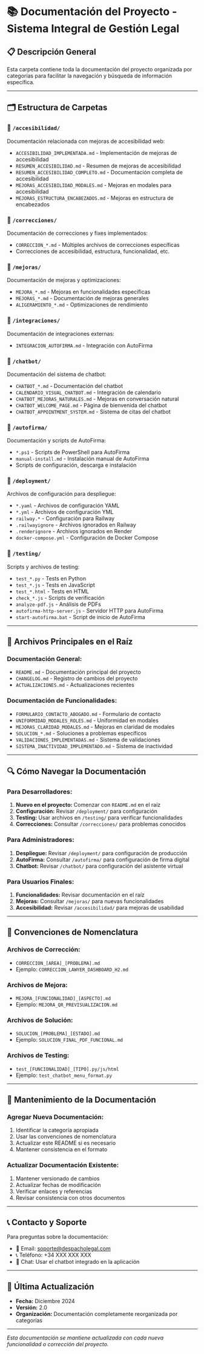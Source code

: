 # 📚 Documentación del Proyecto - Sistema Integral de Gestión Legal

## 📋 **Descripción General**

Esta carpeta contiene toda la documentación del proyecto organizada por categorías para facilitar la navegación y búsqueda de información específica.

---

## 🗂️ **Estructura de Carpetas**

### **📖 `/accesibilidad/`**
Documentación relacionada con mejoras de accesibilidad web:
- `ACCESIBILIDAD_IMPLEMENTADA.md` - Implementación de mejoras de accesibilidad
- `RESUMEN_ACCESIBILIDAD.md` - Resumen de mejoras de accesibilidad
- `RESUMEN_ACCESIBILIDAD_COMPLETO.md` - Documentación completa de accesibilidad
- `MEJORAS_ACCESIBILIDAD_MODALES.md` - Mejoras en modales para accesibilidad
- `MEJORAS_ESTRUCTURA_ENCABEZADOS.md` - Mejoras en estructura de encabezados

### **🔧 `/correcciones/`**
Documentación de correcciones y fixes implementados:
- `CORRECCION_*.md` - Múltiples archivos de correcciones específicas
- Correcciones de accesibilidad, estructura, funcionalidad, etc.

### **🚀 `/mejoras/`**
Documentación de mejoras y optimizaciones:
- `MEJORA_*.md` - Mejoras en funcionalidades específicas
- `MEJORAS_*.md` - Documentación de mejoras generales
- `ALIGERAMIENTO_*.md` - Optimizaciones de rendimiento

### **🔗 `/integraciones/`**
Documentación de integraciones externas:
- `INTEGRACION_AUTOFIRMA.md` - Integración con AutoFirma

### **🤖 `/chatbot/`**
Documentación del sistema de chatbot:
- `CHATBOT_*.md` - Documentación del chatbot
- `CALENDARIO_VISUAL_CHATBOT.md` - Integración de calendario
- `CHATBOT_MEJORAS_NATURALES.md` - Mejoras en conversación natural
- `CHATBOT_WELCOME_PAGE.md` - Página de bienvenida del chatbot
- `CHATBOT_APPOINTMENT_SYSTEM.md` - Sistema de citas del chatbot

### **📄 `/autofirma/`**
Documentación y scripts de AutoFirma:
- `*.ps1` - Scripts de PowerShell para AutoFirma
- `manual-install.md` - Instalación manual de AutoFirma
- Scripts de configuración, descarga e instalación

### **🚀 `/deployment/`**
Archivos de configuración para despliegue:
- `*.yaml` - Archivos de configuración YAML
- `*.yml` - Archivos de configuración YML
- `railway.*` - Configuración para Railway
- `.railwayignore` - Archivos ignorados en Railway
- `.renderignore` - Archivos ignorados en Render
- `docker-compose.yml` - Configuración de Docker Compose

### **🧪 `/testing/`**
Scripts y archivos de testing:
- `test_*.py` - Tests en Python
- `test_*.js` - Tests en JavaScript
- `test_*.html` - Tests en HTML
- `check_*.js` - Scripts de verificación
- `analyze-pdf.js` - Análisis de PDFs
- `autofirma-http-server.js` - Servidor HTTP para AutoFirma
- `start-autofirma.bat` - Script de inicio de AutoFirma

---

## 📖 **Archivos Principales en el Raíz**

### **Documentación General:**
- `README.md` - Documentación principal del proyecto
- `CHANGELOG.md` - Registro de cambios del proyecto
- `ACTUALIZACIONES.md` - Actualizaciones recientes

### **Documentación de Funcionalidades:**
- `FORMULARIO_CONTACTO_ABOGADO.md` - Formulario de contacto
- `UNIFORMIDAD_MODALES_ROLES.md` - Uniformidad en modales
- `MEJORAS_CLARIDAD_MODALES.md` - Mejoras en claridad de modales
- `SOLUCION_*.md` - Soluciones a problemas específicos
- `VALIDACIONES_IMPLEMENTADAS.md` - Sistema de validaciones
- `SISTEMA_INACTIVIDAD_IMPLEMENTADO.md` - Sistema de inactividad

---

## 🔍 **Cómo Navegar la Documentación**

### **Para Desarrolladores:**
1. **Nuevo en el proyecto:** Comenzar con `README.md` en el raíz
2. **Configuración:** Revisar `/deployment/` para configuración
3. **Testing:** Usar archivos en `/testing/` para verificar funcionalidades
4. **Correcciones:** Consultar `/correcciones/` para problemas conocidos

### **Para Administradores:**
1. **Despliegue:** Revisar `/deployment/` para configuración de producción
2. **AutoFirma:** Consultar `/autofirma/` para configuración de firma digital
3. **Chatbot:** Revisar `/chatbot/` para configuración del asistente virtual

### **Para Usuarios Finales:**
1. **Funcionalidades:** Revisar documentación en el raíz
2. **Mejoras:** Consultar `/mejoras/` para nuevas funcionalidades
3. **Accesibilidad:** Revisar `/accesibilidad/` para mejoras de usabilidad

---

## 📝 **Convenciones de Nomenclatura**

### **Archivos de Corrección:**
- `CORRECCION_[AREA]_[PROBLEMA].md`
- Ejemplo: `CORRECCION_LAWYER_DASHBOARD_H2.md`

### **Archivos de Mejora:**
- `MEJORA_[FUNCIONALIDAD]_[ASPECTO].md`
- Ejemplo: `MEJORA_QR_PREVISUALIZACION.md`

### **Archivos de Solución:**
- `SOLUCION_[PROBLEMA]_[ESTADO].md`
- Ejemplo: `SOLUCION_FINAL_PDF_FUNCIONAL.md`

### **Archivos de Testing:**
- `test_[FUNCIONALIDAD]_[TIPO].py/js/html`
- Ejemplo: `test_chatbot_menu_format.py`

---

## 🔄 **Mantenimiento de la Documentación**

### **Agregar Nueva Documentación:**
1. Identificar la categoría apropiada
2. Usar las convenciones de nomenclatura
3. Actualizar este README si es necesario
4. Mantener consistencia en el formato

### **Actualizar Documentación Existente:**
1. Mantener versionado de cambios
2. Actualizar fechas de modificación
3. Verificar enlaces y referencias
4. Revisar consistencia con otros documentos

---

## 📞 **Contacto y Soporte**

Para preguntas sobre la documentación:
- 📧 Email: soporte@despacholegal.com
- 📞 Teléfono: +34 XXX XXX XXX
- 💬 Chat: Usar el chatbot integrado en la aplicación

---

## 📅 **Última Actualización**

- **Fecha:** Diciembre 2024
- **Versión:** 2.0
- **Organización:** Documentación completamente reorganizada por categorías

---

*Esta documentación se mantiene actualizada con cada nueva funcionalidad o corrección del proyecto.* 